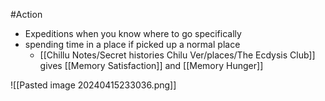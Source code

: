 #Action 

- Expeditions when you know where to go specifically
- spending time in a place if picked up a normal place
	- [[Chillu Notes/Secret histories Chilu Ver/places/The Ecdysis Club]] gives [[Memory Satisfaction]] and [[Memory Hunger]]

![[Pasted image 20240415233036.png]]